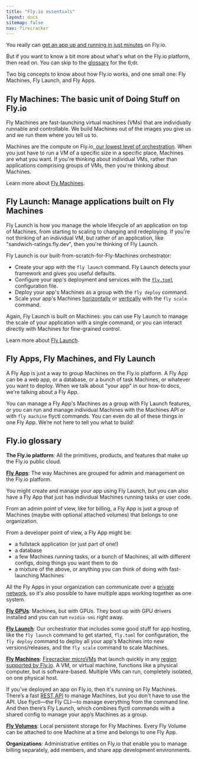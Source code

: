 ```yaml
---
title: "Fly.io essentials"
layout: docs
sitemap: false
nav: firecracker
---
```


You really can [get an app up and running in just minutes](https://fly.io/speedrun/) on Fly.io.

But if you want to know a bit more about what's what on the Fly.io platform, then read on. You can skip to the [glossary](#fly-io-glossary) for the tl;dr.

Two big concepts to know about how Fly.io works, and one small one: Fly Machines, Fly Launch, and Fly Apps.

## Fly Machines: The basic unit of Doing Stuff on Fly.io

Fly Machines are fast-launching virtual machines (VMs) that are individually runnable and controllable. We build Machines out of the images you give us and we run them where you tell us to.

Machines are the compute on Fly.io,[ our lowest level of orchestration](https://fly.io/blog/carving-the-scheduler-out-of-our-orchestrator/). When you just have to run a VM of a specific size in a specific place, Machines are what you want. If you're thinking about individual VMs, rather than applications comprising groups of VMs, then you're thinking about Machines.

Learn more about [Fly Machines](/docs/machines/).

## Fly Launch: Manage applications built on Fly Machines

Fly Launch is how you manage the whole lifecycle of an application on top of Machines, from starting to scaling to changing and redeploying. If you're not thinking of an individual VM, but rather of an application, like "sandwich-ratings.fly.dev", then you're thinking of Fly Launch.

Fly Launch is our built-from-scratch-for-Fly-Machines orchestrator:

- Create your app with the `fly launch` command. Fly Launch detects your framework and gives you useful defaults.
- Configure your app's deployment and services with the [`fly.toml`](/docs/reference/configuration/) configuration file.
- Deploy your app's Machines as a group with the `fly deploy` command.
- Scale your app's Machines [horizontally](/docs/apps/scale-count/) or [vertically](/docs/apps/scale-machine/) with the `fly scale` command.

Again, Fly Launch is built on Machines: you can use Fly Launch to manage the scale of your application with a single command, or you can interact directly with Machines for fine-grained control.

Learn more about [Fly Launch](/docs/apps/).

## Fly Apps, Fly Machines, and Fly Launch

A Fly App is just a way to group Machines on the Fly.io platform. A Fly App can be a web app, or a database, or a bunch of task Machines, or whatever you want to deploy. When we talk about "your app" in our how-to docs, we're talking about a Fly App.

You can manage a Fly App's Machines as a group with Fly Launch features, or you can run and manage individual Machines with the Machines API or with `fly machine` flyctl commands. You can even do all of these things in one Fly App. We’re not here to tell you what to build!

## Fly.io glossary

**The Fly.io platform**: All the primitives, products, and features that make up the Fly.io public cloud.

[**Fly Apps**](/docs/reference/apps/): The way Machines are grouped for admin and management on the Fly.io platform.

You might create and manage your app using Fly Launch, but you can also have a Fly App that just has individual Machines running tasks or user code.

From an admin point of view, like for billing, a Fly App is just a group of Machines (maybe with optional attached volumes) that belongs to one organization.

From a developer point of view, a Fly App might be:

- a fullstack application (or just part of one!)
- a database
- a few Machines running tasks, or a bunch of Machines, all with different configs, doing things you want them to do
- a mixture of the above, or anything you can think of doing with fast-launching Machines

All the Fly Apps in your organization can communicate over a [private network](/docs/networking/private-networking/), so it's also possible to have multiple apps working together as one system.

[**Fly GPUs**](/docs/gpus/): Machines, but with GPUs. They boot up with GPU drivers installed and you can run `nvidia-smi` right away.

[**Fly Launch**](/docs/apps/): Our orchestrator that includes some good stuff for app hosting, like the `fly launch` command to get started, `fly.toml` for configuration, the `fly deploy` command to deploy all your app's Machines into new versions/releases, and the `fly scale` command to scale Machines.

[**Fly Machines**](/docs/machines/): [Firecracker microVMs]([https://firecracker-microvm.github.io/](https://firecracker-microvm.github.io/)) that launch quickly in any [region supported by Fly.io](/docs/reference/regions/). A VM, or virtual machine, functions like a physical computer, but is software-based. Multiple VMs can run, completely isolated, on one physical host.

If you've deployed an app on Fly.io, then it's running on Fly Machines. There’s a fast [REST API](/docs/machines/api/) to manage Machines, but you don't have to use the API. Use flyctl&mdash;the Fly CLI&mdash;to manage everything from the command line. And then there’s Fly Launch, which combines flyctl commands with a shared config to manage your app’s Machines as a group.

[**Fly Volumes**](/docs/volumes/): Local persistent storage for Fly Machines. Every Fly Volume can be attached to one Machine at a time and belongs to one Fly App.

**Organizations**: Administrative entities on Fly.io that enable you to manage billing separately, add members, and share app development environments.
